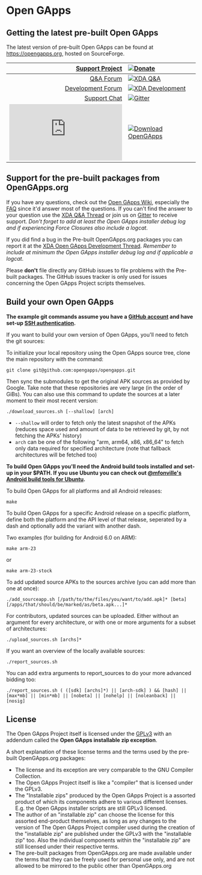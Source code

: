 # Open GApps

## Getting the latest pre-built Open GApps

The latest version of pre-built Open GApps can be found at <https://opengapps.org>, hosted on SourceForge.

|                                                                             [Support Project](http://opengapps.org/donate) | [![Donate](https://img.shields.io/badge/donate-on%20paypal-009cde.svg?maxAge=86400)](http://opengapps.org/donate)                                                     |
| -------------------------------------------------------------------------------------------------------------------------: | :-------------------------------------------------------------------------------------------------------------------------------------------------------------------- |
|                                                      [Q&A Forum](http://forum.xda-developers.com/showthread.php?t=3124506) | [![XDA Q&A](https://img.shields.io/badge/Q%26A-on%20xda-de7300.svg?maxAge=86400)](http://forum.xda-developers.com/showthread.php?t=3124506)                           |
|                                  [Development Forum](http://forum.xda-developers.com/android/software/Open-GApps-t3098071) | [![XDA Development](https://img.shields.io/badge/development-on%20xda-de7300.svg?maxAge=86400)](http://forum.xda-developers.com/android/software/Open-GApps-t3098071) |
|                                                                        [Support Chat](https://gitter.im/opengapps/general) | [![Gitter](https://img.shields.io/gitter/room/opengapps/general.js.svg?maxAge=86400)](https://gitter.im/opengapps/general)                                            |
| [![Download OpenGApps](https://sourceforge.net/sflogo.php?type=13&group_id=3112703)](https://sourceforge.net/p/opengapps/) | [![Download OpenGApps](https://img.shields.io/sourceforge/dd/opengapps.svg)](https://sourceforge.net/projects/opengapps/files/latest/download)                        |

## Support for the pre-built packages from OpenGApps.org

If you have any questions, check out the [Open GApps Wiki](https://github.com/opengapps/opengapps/wiki), especially the [FAQ](https://github.com/opengapps/opengapps/wiki/FAQ) since it'd answer most of the questions.
If you can't find the answer to your question use the [XDA Q&A Thread](http://forum.xda-developers.com/showthread.php?t=3124506) or join us on [Gitter](https://gitter.im/opengapps/general) to receive support. *Don't forget to add at least the Open GApps installer debug log and if experiencing Force Closures also include a logcat*.

If you did find a bug in the Pre-built OpenGApps.org packages you can report it at the [XDA Open GApps Development Thread](http://forum.xda-developers.com/android/software/Open-GApps-t3098071). *Remember to include at minimum the Open GApps installer debug log and if applicable a logcat*.

Please **don't** file directly any GitHub issues to file problems with the Pre-built packages. The GitHub issues tracker is only used for issues concerning the Open GApps Project scripts themselves.

## Build your own Open GApps

**The example git commands assume you have a [GitHub account](https://github.com/join) and have set-up [SSH authentication](https://help.github.com/articles/set-up-git/#connecting-over-ssh).**

If you want to build your own version of Open GApps, you'll need to fetch the git sources:

To initialize your local repository using the Open GApps source tree, clone the main repository with the command:

```shellscript
git clone git@github.com:opengapps/opengapps.git
```

Then sync the submodules to get the original APK sources as provided by Google. Take note that these repositories are very large (in the order of GiBs).
You can also use this command to update the sources at a later moment to their most recent version:

```shellscript
./download_sources.sh [--shallow] [arch]
```

* `--shallow` will order to fetch only the latest snapshot of the APKs (reduces space used and amount of data to be retrieved by git, by not fetching the APKs' history)
* `arch` can be one of the following "arm, arm64, x86, x86_64" to fetch only data required for specified architecture (note that fallback architectures will be fetched too)

**To build Open GApps you'll need the Android build tools installed and set-up in your $PATH. If you use Ubuntu you can check out [@mfonville's Android build tools for Ubuntu](http://mfonville.github.io/android-build-tools/).**

To build Open GApps for all platforms and all Android releases:

```shellscript
make
```

To build Open GApps for a specific Android release on a specific platform,
define both the platform and the API level of that release, seperated by a dash and optionally add the variant with another dash.

Two examples (for building for Android 6.0 on ARM):

```shellscript
make arm-23
```

or

```shellscript
make arm-23-stock
```

To add updated source APKs to the sources archive (you can add more than one at once):

```shellscript
./add_sourceapp.sh [/path/to/the/files/you/want/to/add.apk]* [beta] [/apps/that/should/be/marked/as/beta.apk...]*
```

For contributors, updated sources can be uploaded. Either without an argument for every architecture, or with one or more arguments for a subset of architectures:

```shellscript
./upload_sources.sh [archs]*
```

If you want an overview of the locally available sources:

```shellscript
./report_sources.sh
```

You can add extra arguments to report_sources to do your more advanced bidding too:

```shellscript
./report_sources.sh ( ([sdk] [archs]*) || [arch-sdk] ) && [hash] || [max*mb] || [min*mb] || [nobeta] || [nohelp] || [noleanback] || [nosig]
```

## License

The Open GApps Project itself is licensed under the [GPLv3](https://www.gnu.org/licenses/gpl-3.0.txt) with an addendum called the
**Open GApps installable zip exception**.

A short explanation of these license terms and the terms used by the pre-built OpenGApps.org packages:

* The license and its exception are very comparable to the GNU Compiler Collection.
* The Open GApps Project itself is like a "compiler" that is licensed under the GPLv3.
* The "Installable zips" produced by the Open GApps Project is a assorted product of which its components adhere to various different licenses. E.g. the Open GApps installer scripts are still GPLv3 licensed.
* The author of an "installable zip" can choose the license for this assorted end-product themselves, as long as any changes to the version of The Open GApps Project compiler used during the creation of the "installable zip" are published under the GPLv3 with the "installable zip" too. Also the individual components within the "installable zip" are still licensed under their respective terms.
* The pre-built packages from OpenGApps.org are made available under the terms that they can be freely used for personal use only, and are not allowed to be mirrored to the public other than OpenGApps.org
